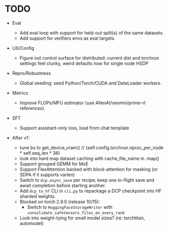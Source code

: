 # TODO

- Eval
  - Add eval loop with support for held-out split(s) of the same datasets.
  - Add support for verifiers envs as eval targets.

- UX/Config
  - Figure out control surface for distributed: current dist and torchrun settings feel clunky, weird defaults now for single node HSDP

- Repro/Robustness
  - Global seeding: seed Python/Torch/CUDA and DataLoader workers.

- Metrics
  - Improve FLOPs/MFU estimator (use AllenAI/veomni/prime-rl references).

- SFT
  - Support assistant-only loss, load from chat template

- After v1: 
  - tune bs to get_device_vram() // (self.config.torchrun.nproc_per_node * self.seq_len * 36)
  - look into hard map dataset caching with cache_file_name in .map()
  - Support grouped GEMM for MoE
  - Support FlexAttention backed with block-attention for masking (or SDPA if it supports varlen)
  - Switch to `dcp.async_save` per recipe; keep one in-flight save and await completion before starting another.
  - Add `dcp_to_hf` CLI in `cli.py` to repackage a DCP checkpoint into HF sharded weights.
  - Blocked on torch 2.9.0 (release 10/15):
      - Switch to `HuggingFaceStorageWriter` with `consolidate_safetensors_files_on_every_rank`
  - Look into weight-tying for small model sizes? (re: torchtitan, automodel)

